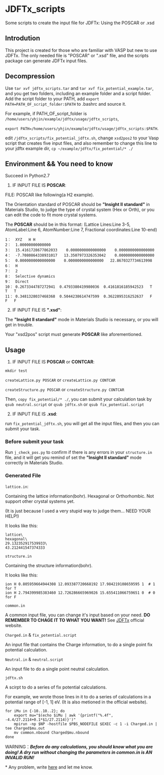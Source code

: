 # JDFTx_scripts
Some scripts to create the input file for JDFTx: Using the POSCAR or .xsd

## Introdution

This project is created for those who are familiar with VASP but new to use JDFTx. The only needed file is "POSCAR" or ".xsd" file, and the scripts package can generate JDFTx input files.

## Decompression

Use `tar xvf jdftx_scripts.tar` and `tar xvf fix_potential_example.tar`, and you get two folders, including an example folder and a script folder. Add the script folder to your PATH, add `export PATH=PATH_OF_script_folder:$PATH` to .bashrc and source it.

For example, if PATH_OF_script_folder is `/home/users/yhjin/example/jdftx/usage/jdftx_scripts`, 

`export PATH=/home/users/yhjin/example/jdftx/usage/jdftx_scripts:$PATH`.

edit `/jdftx_scripts/fix_potential_jdftx.sh`, change `xsd2pos2` to your Vasp script that creates five input files, and also remember to change this line to your jdftx example dir, `cp ~/example/jdftx/fix_potential/* ./`

## Environment && You need to know

Succeed in Python2.7

1. IF INPUT FILE IS **POSCAR**:

FILE: POSCAR like following(a H2 example). 

The Orientation standard of POSCAR should be **"Insight II standard"** in Materials Studio, to judge the type of crystal system (Hex or Orth), or you can edit the code to fit more crystal systems. 

The **POSCAR** should be in this format:
(Lattice Lines:Line 3-5, AtomLabel:Line 6, AtomNumber:Line 7, Fractional coordinates:Line 10-end)

	1：  XYZ   H H                      
	2：  1.00000000000000     
	3：  15.4161728677862033    0.0000000000000000    0.0000000000000000
	4：  -7.7080864338931017   13.3507973326353042    0.0000000000000000
	5：  0.0000000000000000    0.0000000000000000   22.8670327734613998
	6：  H  
	7：  2
	8：  Selective dynamics
	9：  Direct
	10： 0.2673344787272941  0.4793380419980036  0.4161816185942523   T   T   T
	11： 0.3481328037468368  0.5044238614747599  0.3622895316252637   F   F   F

2. IF INPUT FILE IS **".xsd"**:

The **"Insight II standard"** mode in Materials Studio is necessary, or you will get in trouble.

Your "xsd2pos" script must generate **POSCAR** like aforementioned.



## Usage

1. IF INPUT FILE IS **POSCAR** or **CONTCAR**:

`mkdir test`
 
`createLattice.py POSCAR` or `createLattice.py CONTCAR`

`createStructure.py POSCAR` or `createStructure.py CONTCAR`

Then, `copy fix_potential/* ./`, you can submit your calculation task by `qsub neutral.script` or `qsub jdftx.sh` or `qsub fix_potential.script`

2. IF INPUT FILE IS **.xsd**:

run `fix_potential_jdftx.sh`, you will get all the input files, and then you can submit your task.

### Before submit your task

Run `j_check_pos.py` to confirm if there is any errors in your `structure.in` file, and it will get you remind of set the **"Insight II standard"** mode correctly in Materials Studio.


###  Generated File

`lattice.in`: 

Containing the lattice information(bohr). Hexagonal or Orthorhombic. Not support other crystal systems yet. 

(It is just because I used a very stupid way to judge them... NEED YOUR HELP!)

It looks like this:

	lattice\
	hexagonal\
	29.132352917539933\
	43.212441547374333

`structure.in`

Containing the structure information(bohr).

It looks like this:

	ion H 0.805959664944308 12.093387720668192 17.984219108659595 1  # 1 for T
	ion H 2.794399985383460 12.726286665969026 15.655411066759651 0  # 0 for F 

`common.in`

A common input file, you can change it's input based on your need. **DO REMEMBER TO CHAGE IT TO WHAT YOU WANT!** See [JDFTx](http://jdftx.org/) official website.

`Charged.in` & `fix_potential.script`

An input file that contains the Charge information, to do a single point fix potential calculation.

`Neutral.in` & `neutral.script`

An input file to do a single point neutral calculation.

`jdftx.sh`

A scirpt to do a series of fix potential calculations.

For example, we wrote those lines in it to do a series of calculations in a potential range of [-1, 1] eV. (It is also metioned in the official website).

	for iMu in {-10..10..2}; do
    	export mu="$(echo $iMu | awk '{printf("%.4f", -4.4/27.2114+0.1*$1/27.2114)}')"
    	mpirun -np $NP -hostfile $PBS_NODEFILE $EXEC -c 1 -i Charged.in | tee Charged$mu.out
    	mv common.nbound Charged$mu.nbound
	done

 WARNING：***Before do any calculations, you should know what you are doing! A dry run without changing the parameters in common.in is AN INVALID RUN!***

\* Any problem, write [here](https://github.com/Yanhuanjin/JDFTx_scripts/issues) and let me know.